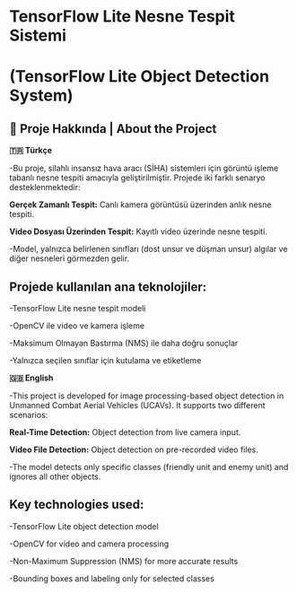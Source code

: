 # TensorFlow Lite Nesne Tespit Sistemi

# (TensorFlow Lite Object Detection System)

## 📌 Proje Hakkında | About the Project
**🇹🇷 Türkçe**

-Bu proje, silahlı insansız hava aracı (SİHA) sistemleri için görüntü işleme tabanlı nesne tespiti amacıyla geliştirilmiştir. Projede iki farklı senaryo desteklenmektedir:

**Gerçek Zamanlı Tespit:** Canlı kamera görüntüsü üzerinden anlık nesne tespiti. 

**Video Dosyası Üzerinden Tespit:** Kayıtlı video üzerinde nesne tespiti.

-Model, yalnızca belirlenen sınıfları (dost unsur ve düşman unsur) algılar ve diğer nesneleri görmezden gelir.

## Projede kullanılan ana teknolojiler:

-TensorFlow Lite nesne tespit modeli

-OpenCV ile video ve kamera işleme

-Maksimum Olmayan Bastırma (NMS) ile daha doğru sonuçlar

-Yalnızca seçilen sınıflar için kutulama ve etiketleme

**🇬🇧 English**

-This project is developed for image processing-based object detection in Unmanned Combat Aerial Vehicles (UCAVs). It supports two different scenarios:

**Real-Time Detection:** Object detection from live camera input.

**Video File Detection:** Object detection on pre-recorded video files.

-The model detects only specific classes (friendly unit and enemy unit) and ignores all other objects.

## Key technologies used:

-TensorFlow Lite object detection model

-OpenCV for video and camera processing

-Non-Maximum Suppression (NMS) for more accurate results

-Bounding boxes and labeling only for selected classes

